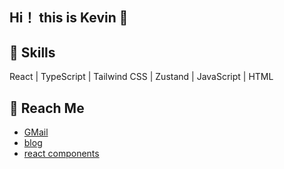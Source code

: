 ## Hi！ this is Kevin 👋

## 🔧 Skills

React | TypeScript | Tailwind CSS | Zustand | JavaScript | HTML

## 💬 Reach Me

- [ GMail](mailto:huanwendu@gmail.com)
- [ blog](https://kevin-blog-beta.vercel.app)
- [ react components](https://react-conponent-wm6t.vercel.app)

<!-- 23344 111 -->
<!--
**kevin-dhw/kevin-dhw** is a ✨ _special_ ✨ repository because its `README.md` (this file) appears on your GitHub profile.

Here are some ideas to get you started:

- 🔭 I’m currently working on ... .....
- 🌱 I’m currently learning ...
- 👯 I’m looking to collaborate on ...
- 🤔 I’m looking for help with ...
- 💬 Ask me about ...r
- 📫 How to reach me: ...
- 😄 Pronouns: ...
- ⚡ Fun fact: ...
-->
